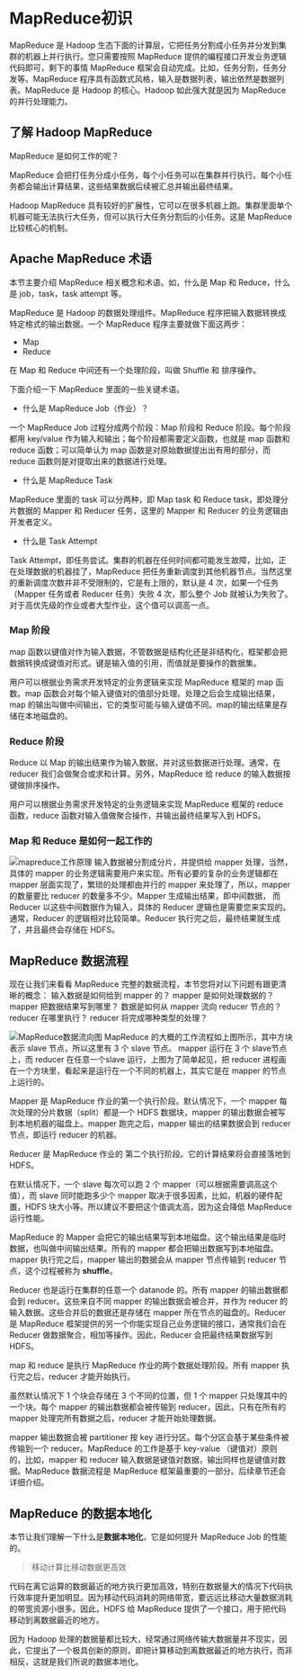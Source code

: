 # MapReduce初识

MapReduce 是 Hadoop 生态下面的计算层，它把任务分割成小任务并分发到集群的机器上并行执行。您只需要按照 MapReduce 提供的编程接口开发业务逻辑代码即可，剩下的事情 MapReduce 框架会自动完成。比如，任务分割，任务分发等。MapReduce 程序具有函数式风格，输入是数据列表，输出依然是数据列表。MapReduce 是 Hadoop 的核心。Hadoop 如此强大就是因为 MapReduce 的并行处理能力。

## 了解 Hadoop MapReduce

MapReduce 是如何工作的呢？

MapReduce 会把打任务分成小任务，每个小任务可以在集群并行执行。每个小任务都会输出计算结果，这些结果数据后续被汇总并输出最终结果。

Hadoop MapReduce 具有较好的扩展性，它可以在很多机器上跑。集群里面单个机器可能无法执行大任务，但可以执行大任务分割后的小任务。这是 MapReduce 比较核心的机制。

## Apache MapReduce 术语

本节主要介绍 MapReduce 相关概念和术语。如，什么是 Map 和 Reduce，什么是 job，task，task attempt 等。

MapReduce 是 Hadoop 的数据处理组件。MapReduce 程序把输入数据转换成特定格式的输出数据。一个 MapReduce 程序主要就做下面这两步：

- Map
- Reduce

在 Map 和 Reduce 中间还有一个处理阶段，叫做 Shuffle 和 排序操作。

下面介绍一下 MapReduce 里面的一些关键术语。

- 什么是 MapReduce Job（作业）？

一个 MapReduce Job 过程分成两个阶段：Map 阶段和 Reduce 阶段。每个阶段都用 key/value 作为输入和输出；每个阶段都需要定义函数，也就是 map 函数和 reduce 函数；可以简单认为 map 函数是对原始数据提出出有用的部分，而 reduce 函数则是对提取出来的数据进行处理。

- 什么是 MapReduce Task

MapReduce 里面的 task 可以分两种，即 Map task 和 Reduce task，即处理分片数据的 Mapper 和 Reducer 任务，这里的 Mapper 和 Reducer 的业务逻辑由开发者定义。

- 什么是 Task Attempt

Task Attempt，即任务尝试。集群的机器在任何时间都可能发生故障，比如，正在处理数据的机器挂了，MapReduce 把任务重新调度到其他机器节点。当然这里的重新调度次数并非不受限制的，它是有上限的，默认是 4 次，如果一个任务（Mapper 任务或者 Reducer 任务）失败 4 次，那么整个 Job 就被认为失败了。对于高优先级的作业或者大型作业，这个值可以调高一点。

### Map 阶段

map 函数以键值对作为输入数据，不管数据是结构化还是非结构化，框架都会把数据转换成键值对形式。键是输入值的引用，而值就是要操作的数据集。

用户可以根据业务需求开发特定的业务逻辑来实现 MapReduce 框架的 map 函数。map 函数会对每个输入键值对的值部分处理。处理之后会生成输出结果，map 的输出叫做中间输出，它的类型可能与输入键值不同。map的输出结果是存储在本地磁盘的。

### Reduce 阶段

Reduce 以 Map 的输出结果作为输入数据，并对这些数据进行处理。通常，在 reducer 我们会做聚合或求和计算。另外，MapReduce 给 reduce 的输入数据按键做排序操作。

用户可以根据业务需求开发特定的业务逻辑来实现 MapReduce 框架的 reduce 函数，reduce 函数对输入值做聚合操作，并输出最终结果写入到 HDFS。

### Map 和 Reduce 是如何一起工作的

![mapreduce工作原理](https://kingcall.oss-cn-hangzhou.aliyuncs.com/blog/img/file_1570082091000_20191003135451534202.png)
输入数据被分割成分片，并提供给 mapper 处理，当然，具体的 mapper 的业务逻辑需要用户来实现。所有必要的复杂的业务逻辑都在 mapper 层面实现了，繁琐的处理都由并行的 mapper 来处理了，所以，mapper 的数量要比 reducer 的数量多不少。Mapper 生成输出结果，即中间数据， 而 Reducer 以这些中间数据作为输入，具体的 Reducer 逻辑也是需要您来实现的。通常，Reducer 的逻辑相对比较简单。Reducer 执行完之后，最终结果就生成了，并且最终会存储在 HDFS。

## MapReduce 数据流程

现在让我们来看看 MapReduce 完整的数据流程，本节您将对以下问题有跟更清晰的概念：
输入数据是如何给到 mapper 的？
mapper 是如何处理数据的？
mapper 把数据结果写到哪里？
数据是如何从 mapper 流向 reducer 节点的？
reducer 在哪里执行？
reducer 将完成哪种类型的处理？

![MapReduce数据流向图](https://kingcall.oss-cn-hangzhou.aliyuncs.com/blog/img/hadoop-mapreduce-data-flow-execution-1_20191001231203020254-20210112084021062.gif)
MapReduce 的大概的工作流程如上图所示，其中方块表示 slave 节点，所以这里有 3 个 slave 节点。 mapper 运行在 3 个 slave节点上，而 reducer 在任意一个slave 运行，上图为了简单起见，把 reducer 进程画在一个方块里，看起来是运行在一个不同的机器上，其实它是在 mapper 的节点上运行的。

Mapper 是 MapReduce 作业的第一个执行阶段。默认情况下，一个 mapper 每次处理的分片数据（split）都是一个 HDFS 数据块，mapper 的输出数据会被写到本地机器的磁盘上。mapper 跑完之后，mapper 输出的结果数据会到 reducer 节点，即运行 reducer 的机器。

Reducer 是 MapReduce 作业的 第二个执行阶段。它的计算结果将会直接落地到 HDFS。

在默认情况下，一个 slave 每次可以跑 2 个 mapper（可以根据需要调高这个值），而 slave 同时能跑多少个 mapper 取决于很多因素，比如，机器的硬件配置，HDFS 块大小等。所以建议不要把这个值调太高，因为这会降低 MapReduce 运行性能。

MapReduce 的 Mapper 会把它的输出结果写到本地磁盘。这个输出结果是临时数据，也叫做中间输出结果。所有的 mapper 都会把输出数据写到本地磁盘。mapper 执行完之后，mapper 输出的数据会从 mapper 节点传输到 reducer 节点，这个过程被称为 **shuffle**。

Reducer 也是运行在集群的任意一个 datanode 的。所有 mapper 的输出数据都会到 reducer。这些来自不同 mapper 的输出数据会被合并，并作为 reducer 的输入数据。这些合并后的数据还是存储在 mapper 所在节点的磁盘的。Reducer 是 MapReduce 框架提供的另一个你能实现自己业务逻辑的接口，通常我们会在 Reducer 做数据聚合，相加等操作。因此，Reducer 会把最终结果数据写到 HDFS。

map 和 reduce 是执行 MapReduce 作业的两个数据处理阶段。所有 mapper 执行完之后，reducer 才能开始执行。

虽然默认情况下 1 个块会存储在 3 个不同的位置，但 1 个 mapper 只处理其中的一个块。每个 mapper 的输出数据都会被传输到 reducer，因此，只有在所有的 mapper 处理完所有数据之后，reducer 才能开始处理数据。

mapper 输出数据会被 partitioner 按 key 进行分区。每个分区会基于某些条件被传输到一个 reducer。MapReduce 的工作是基于 key-value （键值对）原则的，比如，mapper 和 reducer 输入数据是键值对数据，输出同样也是键值对数据。MapReduce 数据流程是 MapReduce 框架最重要的一部分。后续章节还会详细介绍。

## MapReduce 的数据本地化

本节让我们理解一下什么是**数据本地化**，它是如何提升 MapReduce Job 的性能的。

> 移动计算比移动数据更高效

代码在离它运算的数据最近的地方执行更加高效，特别在数据量大的情况下代码执行效率提升更加明显。因为移动代码消耗的网络带宽，要远远比移动大量数据消耗的带宽资源小很多。因此，HDFS 给 MapReduce 提供了一个接口，用于把代码移动到离数据最近的地方。

因为 Hadoop 处理的数据量都比较大，经常通过网络传输大数据量并不现实，因此，它提出了一个极具创新的原则，即把计算移动到离数据最近的地方执行，而非相反，这就是我们所说的数据本地化。
